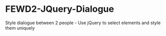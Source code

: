 # FEWD2-JQuery-Dialogue
Style dialogue between 2 people - Use jQuery to select elements and style them uniquely
